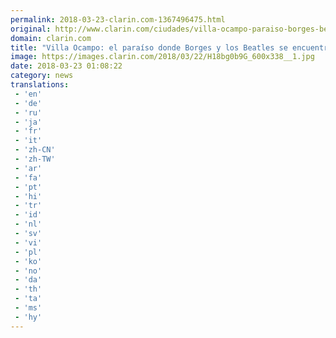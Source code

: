 ```yaml
---
permalink: 2018-03-23-clarin.com-1367496475.html
original: http://www.clarin.com/ciudades/villa-ocampo-paraiso-borges-beatles-encuentran_0_rJootsb9G.html
domain: clarin.com
title: "Villa Ocampo: el paraíso donde Borges y los Beatles se encuentran"
image: https://images.clarin.com/2018/03/22/H18bg0b9G_600x338__1.jpg
date: 2018-03-23 01:08:22
category: news
translations: 
 - 'en'
 - 'de'
 - 'ru'
 - 'ja'
 - 'fr'
 - 'it'
 - 'zh-CN'
 - 'zh-TW'
 - 'ar'
 - 'fa'
 - 'pt'
 - 'hi'
 - 'tr'
 - 'id'
 - 'nl'
 - 'sv'
 - 'vi'
 - 'pl'
 - 'ko'
 - 'no'
 - 'da'
 - 'th'
 - 'ta'
 - 'ms'
 - 'hy'
---
```


